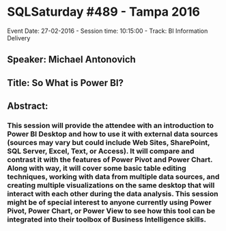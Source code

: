 # SQLSaturday #489 - Tampa 2016
Event Date: 27-02-2016 - Session time: 10:15:00 - Track: BI Information Delivery
## Speaker: Michael Antonovich
## Title: So What is Power BI?
## Abstract:
### This session will provide the attendee with an introduction to Power BI Desktop and how to use it with external data sources (sources may vary but could include Web Sites, SharePoint, SQL Server, Excel, Text, or Access). It will compare and contrast it with the features of Power Pivot and Power Chart.  Along with way, it will cover some basic table editing techniques, working with data from multiple data sources, and creating multiple visualizations on the same desktop that will interact with each other during the data analysis.  This session might be of special interest to anyone currently using Power Pivot, Power Chart, or Power View to see how this tool can be integrated into their toolbox of Business Intelligence skills.
